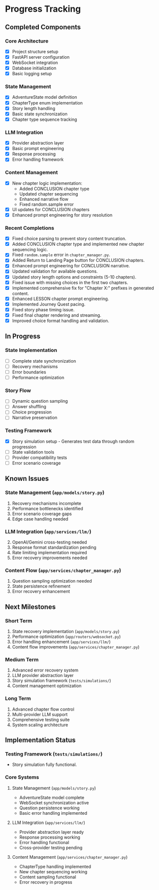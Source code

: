 # Progress Tracking

## Completed Components

### Core Architecture
- [x] Project structure setup
- [x] FastAPI server configuration
- [x] WebSocket integration
- [x] Database initialization
- [x] Basic logging setup

### State Management
- [x] AdventureState model definition
- [x] ChapterType enum implementation
- [x] Story length handling
- [x] Basic state synchronization
- [x] Chapter type sequence tracking

### LLM Integration
- [x] Provider abstraction layer
- [x] Basic prompt engineering
- [x] Response processing
- [x] Error handling framework

### Content Management
- [x] New chapter logic implementation:
  * Added CONCLUSION chapter type
  * Updated chapter sequencing
  * Enhanced narrative flow
  * Fixed random.sample error
- [x] UI updates for CONCLUSION chapters
- [x] Enhanced prompt engineering for story resolution

### Recent Completions
- [x] Fixed choice parsing to prevent story content truncation.
- [x] Added CONCLUSION chapter type and implemented new chapter sequencing logic.
- [x] Fixed `random.sample` error in `chapter_manager.py`.
- [x] Added Return to Landing Page button for CONCLUSION chapters.
- [x] Enhanced prompt engineering for CONCLUSION narrative.
- [x] Updated validation for available questions.
- [x] Updated story length options and constraints (5-10 chapters).
- [x] Fixed issue with missing choices in the first two chapters.
- [x] Implemented comprehensive fix for "Chapter X:" prefixes in generated content.
- [x] Enhanced LESSON chapter prompt engineering.
- [x] Implemented Journey Quest pacing.
- [x] Fixed story phase timing issue.
- [x] Fixed final chapter rendering and streaming.
- [x] Improved choice format handling and validation.

## In Progress

### State Implementation
- [ ] Complete state synchronization
- [ ] Recovery mechanisms
- [ ] Error boundaries
- [ ] Performance optimization

### Story Flow
- [ ] Dynamic question sampling
- [ ] Answer shuffling
- [ ] Choice progression
- [ ] Narrative preservation

### Testing Framework
- [x] Story simulation setup - Generates test data through random progression
- [ ] State validation tools
- [ ] Provider compatibility tests
- [ ] Error scenario coverage

## Known Issues

### State Management (`app/models/story.py`)
1. Recovery mechanisms incomplete
2. Performance bottlenecks identified
3. Error scenario coverage gaps
4. Edge case handling needed

### LLM Integration (`app/services/llm/`)
2. OpenAI/Gemini cross-testing needed
3. Response format standardization pending
4. Rate limiting implementation required
5. Error recovery improvements needed

### Content Flow (`app/services/chapter_manager.py`)
1. Question sampling optimization needed
2. State persistence refinement
3. Error recovery enhancement

## Next Milestones

### Short Term
1. State recovery implementation (`app/models/story.py`)
2. Performance optimization (`app/routers/websocket.py`)
3. Error handling enhancement (`app/services/llm/`)
4. Content flow improvements (`app/services/chapter_manager.py`)

### Medium Term
1. Advanced error recovery system
2. LLM provider abstraction layer
3. Story simulation framework (`tests/simulations/`)
4. Content management optimization

### Long Term
1. Advanced chapter flow control
2. Multi-provider LLM support
3. Comprehensive testing suite
4. System scaling architecture

## Implementation Status

### Testing Framework (`tests/simulations/`)
- Story simulation fully functional.

### Core Systems
1. State Management (`app/models/story.py`)
   - AdventureState model complete
   - WebSocket synchronization active
   - Question persistence working
   - Basic error handling implemented

2. LLM Integration (`app/services/llm/`)
   - Provider abstraction layer ready
   - Response processing working
   - Error handling functional
   - Cross-provider testing pending

3. Content Management (`app/services/chapter_manager.py`)
   - ChapterType handling implemented
   - New chapter sequencing working
   - Content sampling functional
   - Error recovery in progress
